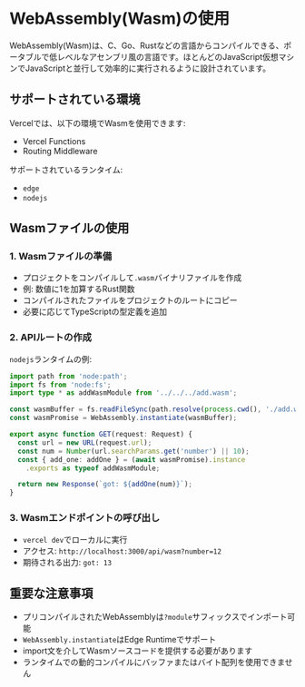 # WebAssembly(Wasm)の使用

WebAssembly(Wasm)は、C、Go、Rustなどの言語からコンパイルできる、ポータブルで低レベルなアセンブリ風の言語です。ほとんどのJavaScript仮想マシンでJavaScriptと並行して効率的に実行されるように設計されています。

## サポートされている環境

Vercelでは、以下の環境でWasmを使用できます:

- Vercel Functions
- Routing Middleware

サポートされているランタイム:

- `edge`
- `nodejs`

## Wasmファイルの使用

### 1. Wasmファイルの準備

- プロジェクトをコンパイルして`.wasm`バイナリファイルを作成
- 例: 数値に1を加算するRust関数
- コンパイルされたファイルをプロジェクトのルートにコピー
- 必要に応じてTypeScriptの型定義を追加

### 2. APIルートの作成

`nodejs`ランタイムの例:

```typescript
import path from 'node:path';
import fs from 'node:fs';
import type * as addWasmModule from '../../../add.wasm';

const wasmBuffer = fs.readFileSync(path.resolve(process.cwd(), './add.wasm'));
const wasmPromise = WebAssembly.instantiate(wasmBuffer);

export async function GET(request: Request) {
  const url = new URL(request.url);
  const num = Number(url.searchParams.get('number') || 10);
  const { add_one: addOne } = (await wasmPromise).instance
    .exports as typeof addWasmModule;

  return new Response(`got: ${addOne(num)}`);
}
```

### 3. Wasmエンドポイントの呼び出し

- `vercel dev`でローカルに実行
- アクセス: `http://localhost:3000/api/wasm?number=12`
- 期待される出力: `got: 13`

## 重要な注意事項

- プリコンパイルされたWebAssemblyは`?module`サフィックスでインポート可能
- `WebAssembly.instantiate`はEdge Runtimeでサポート
- import文を介してWasmソースコードを提供する必要があります
- ランタイムでの動的コンパイルにバッファまたはバイト配列を使用できません
